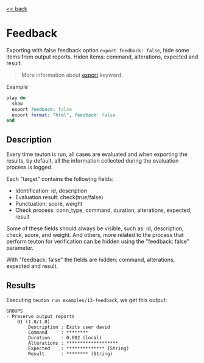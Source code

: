 [<< back](README.md)

# Feedback

Exporting with false feedback option `export feedback: false`, hide some items from output reports. Hiden items: command, alterations, expected and result.

> More information about [export](../dsl/execution/export.md) keyword.

Example

```ruby
play do
  show
  export feedback: false
  export format: "html", feedback: false
end
```

## Description

Every time teuton is run, all cases are evaluated and when exporting the results, by default, all the information collected during the evaluation process is logged.

Each "target" contains the following fields:

* Identification: id, description
* Evaluation result: check(true/false)
* Punctuation: score, weight
* Check process: conn_type, command, duration, alterations, expected, result

Some of these fields should always be visible, such as: id, description, check, score, and weight. And others, more related to the process that perform teuton for verification can be hidden using the "feedback: false" parameter.

With "feedback: false" the fields are hidden: command, alterations, expected and result.


## Results

Executing `teuton run examples/13-feedback`, we get this output:

```
GROUPS
- Preserve output reports
    01 (1.0/1.0)
        Description : Exits user david
        Command     : ********
        Duration    : 0.002 (local)
        Alterations : *******************
        Expected    : ************** (String)
        Result      : ******** (String)
```
